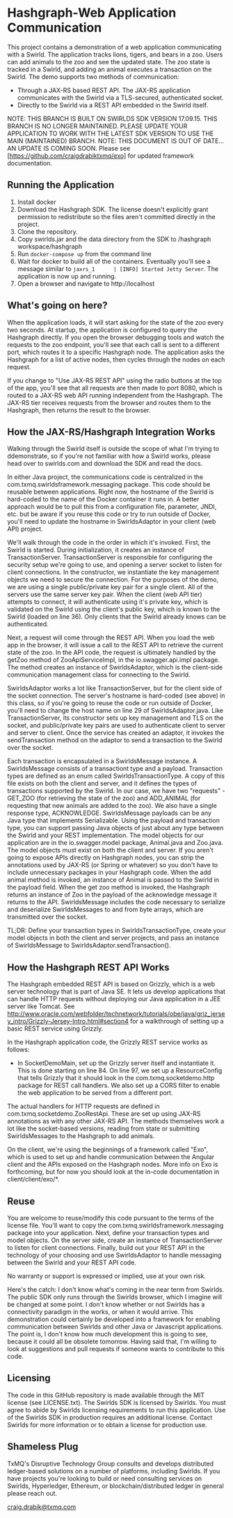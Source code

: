 Hashgraph-Web Application Communication
================================

This project contains a demonstration of a web application communicating with a Swirld.  The application tracks lions, tigers, and bears in a zoo.  Users can add animals to the zoo and see the updated state.  The zoo state is tracked in a Swirld, and adding an animal executes a transaction on the Swirld.  The demo supports two methods of communication:
- Through a JAX-RS based REST API.  The JAX-RS application communicates with the Swirld via a TLS-secured, authenticated socket.  
- Directly to the Swirld via a REST API embedded in the Swirld itself.

NOTE:  THIS BRANCH IS BUILT ON SWIRLDS SDK VERSION 17.09.15.  THIS BRANCH IS NO LONGER MAINTAINED.  PLEASE UPDATE YOUR APPLICATION TO WORK WITH THE LATEST SDK VERSION TO USE THE MAIN (MAINTAINED) BRANCH.
NOTE:  THIS DOCUMENT IS OUT OF DATE...  AN UPDATE IS COMING SOON.  Please see [https://github.com/craigdrabiktxmq/exo] for updated framework documentation.

Running the Application
-----------------------
1. Install docker
2. Download the Hashgraph SDK.  The license doesn't explicitly grant permission to redistribute so the files aren't committed directly in the project.
3. Clone the repository.
4. Copy swirlds.jar and the data directory from the SDK to /hashgraph workspace/hashgraph
5. Run `docker-compose up` from the command line
6. Wait for docker to build all of the containers.  Eventually you'll see a message similar to `jaxrs_1      | [INFO] Started Jetty Server`.  The application is now up and running.
6. Open a browser and navigate to http://localhost

What's going on here?
---------------------
When the application loads, it will start asking for the state of the zoo every two seconds.  At startup, the application is configured to query the Hashgraph directly.  If you open the browser debugging tools and watch the requests to the zoo endpoint, you'll see that each call is sent to a different port, which routes it to a specific Hashgraph node.  The application asks the Hashgraph for a list of active nodes, then cycles through the nodes on each request.

If you change to "Use JAX-RS REST API" using the radio buttons at the top of the app, you'll see that all requests are then made to port 8080, which is routed to a JAX-RS web API running independent from the Hashgraph.  The JAX-RS tier receives requests from the browser and routes them to the Hashgraph, then returns the result to the browser.

How the JAX-RS/Hashgraph Integration Works
------------------------------------------

Walking through the Swirld itself is outside the scope of what I'm trying to ddemonstrate, so if you're not familiar with how a Swirld works, please head over to swirlds.com and download the SDK and read the docs.

In either Java project, the communications code is centralized in the com.txmq.swirldsframework.messaging package.   This code should be reusable between applications.  Right now, the hostname of the Swirld is hard-coded to the name of the Docker container it runs in.  A better approach would be to pull this from a configuration file, parameter, JNDI, etc. but be aware if you reuse this code or try to run outside of Docker, you'll need to update the hostname in SwirldsAdaptor in your client (web API) project.

We'll walk through the code in the order in which it's invoked.  First, the Swirld is started.  During initialization, it creates an instance of TransactionServer.  TransactionServer is responsible for configuring the security setup we're going to use, and opening a server socket to listen for client connections.  In the constructor, we instantiate the key management objects we need to secure the connection.  For the purposes of the demo, we are using a single public/private key pair for a single client.  All of the servers use the same server key pair.  When the client (web API tier) attempts to connect, it will authenticate using it's private key, which is validated on the Swirld using the client's public key, which is known to the Swirld (loaded on line 36).  Only clients that the Swirld already knows can be authenticated.

Next, a request will come through the REST API.  When you load the web app in the browser, it will issue a call to the REST API to retrieve the current state of the zoo.  In the API code, the request is ultimately handled by the getZoo method of ZooApiServiceImpl, in the io.swagger.api.impl package.  The method creates an instance of SwirldsAdaptor, which is the client-side communication management class for connecting to the Swirld.

SwirldsAdaptor works a lot like TransactionServer, but for the client side of the socket connection.  The server's hostname is hard-coded (see above) in this class, so if you're going to reuse the code or run outside of Docker, you'll need to change the host name on line 29 of SwirldsAdaptor.java.  Like TransactionServer, its constructor sets up key management and TLS on the socket, and public/private key pairs are used to authenticate client to server and server to client.  Once the service has created an adaptor, it invokes the sendTransaction method on the adaptor to send a transaction to the Swirld over the socket.  

Each transaction is encapsulated in a SwirldsMessage instance.  A SwirldsMessage consists of a transactiont type and a payload.  Transaction types are defined as an enum called SwirldsTransactionType.  A copy of this file exists on both the client and server, and it defines the types of transactions supported by the Swirld.  In our case, we have two "requests" - GET_ZOO (for retrieving the state of the zoo) and ADD_ANIMAL (for requesting that new animals are added to the zoo).  We also have a single response type, ACKNOWLEDGE.  SwirldsMessage payloads can be any Java type that implements Serializable.  Using the payload and transaction type, you can support passing Java objects of just about any type between the Swirld and your REST implementation.  The model objects for our application are in the io.swagger.model package, Animal.java and Zoo.java.  The model objects must exist on both the client and server.  If you aren't going to expose APIs directly on Hashgraph nodes, you can strip the annotations used by JAX-RS (or Spring or whatever) so you don't have to include unnecessary packages in your Hashgraph code.  When the add animal method is invoked, an instance of Animal is passed to the Swirld in the payload field.  When the get zoo method is invoked, the Hashgraph returns an instance of Zoo in the payload of the acknowledge message it returns to the API.  SwirldsMessage includes the code necessary to serialize and deserialize SwirldsMessages to and from byte arrays, which are transmitted over the socket.

TL;DR:  Define your transaction types in SwirldsTransactionType, create your model objects in both the client and server projects, and pass an instance of SwirldsMessage to SwirldsAdaptor.sendTransaction().

How the Hashgraph REST API Works 
--------------------------------

The Hashgraph embedded REST API is based on Grizzly, which is a web server technology that is part of Java SE.  It lets us develop applications that can handle HTTP requests without deploying our Java application in a JEE server like Tomcat.  See http://www.oracle.com/webfolder/technetwork/tutorials/obe/java/griz_jersey_intro/Grizzly-Jersey-Intro.html#section4 for a walkthrough of setting up a basic REST service using Grizzly.

In the Hashgraph application code, the Grizzly REST service works as follows:
- In SocketDemoMain, set up the Grizzly server itself and instantiate it.  This is done starting on line 84.  On line 97, we set up a ResourceConfig that tells Grizzly that it should look in the com.txmq.socketdemo.http package for REST call handlers.  We also set up a CORS filter to enable the web application to be served from a different port.

The actual handlers for HTTP requests are defined in com.txmq.socketdemo.ZooRestApi.  These are set up using JAX-RS annotations as with any other JAX-RS API.  The methods themselves work a lot like the socket-based versions, reading from state or submitting SwirldsMessages to the Hashgraph to add animals.

On the client, we're using the beginnings of a framework called "Exo", which is used to set up and handle communication between the Angular client and the APIs exposed on the Hashgraph nodes.  More info on Exo is forthcoming, but for now you should look at the in-code documentation in client/client/exo/*.

Reuse
-----

You are welcome to reuse/modify this code pursuant to the terms of the license file.  You'll want to copy the com.txmq.swirldsframework.messaging package into your application.  Next, define your transaction types and model objects.  On the server side, create an instance of TransactionServer to listen for client connections.  Finally, build out your REST API in the technology of your choosing and use SwirldsAdaptor to handle messaging between the Swirld and your REST API code.

No warranty or support is expressed or implied, use at your own risk.

Here's the catch:  I don't know what's coming in the near term from Swirlds.  The public SDK only runs through the Swirlds browser, which I imagine will be changed at some point.  I don't know whether or not Swirlds has a connectivity paradigm in the works, or when it would arrive.  This demonstration could certainly be developed into a framework for enabling communication between Swirlds and other Java or Javascript applications.  The point is, I don't know how much development this is going to see, because it could all be obsolete tomorrow.  Having said that, I'm willing to look at suggestions and pull requests if someone wants to contribute to this code.

Licensing
---------
The code in this GitHub repository is made available through the MIT license (see LICENSE.txt).  The Swirlds SDK is licensed by Swirlds.  You must agree to abide by Swirlds licensing requirements to run this application.  Use of the Swirlds SDK in production requires an additional license.  Contact Swirlds for more information or to obtain a license for production use.

Shameless Plug
--------------
TxMQ's Disruptive Technology Group consults and develops distributed ledger-based solutions on a number of platforms, including Swirlds.  If you have projects you're looking to build or need consulting services on Swirlds, Hyperledger, Ethereum, or blockchain/distributed ledger in general please reach out.

craig.drabik@txmq.com
